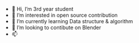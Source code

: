 - 👋 Hi, I’m 3rd year student 
- 👀 I’m interested in open source contribution
- 🌱 I’m currently learning Data structure & algorithm
- 💞️ I’m looking to contibute on Blender
- 📫

<!---
yprateek136/yprateek136 is a ✨ special ✨ repository because its `README.md` (this file) appears on your GitHub profile.
You can click the Preview link to take a look at your changes.
--->
